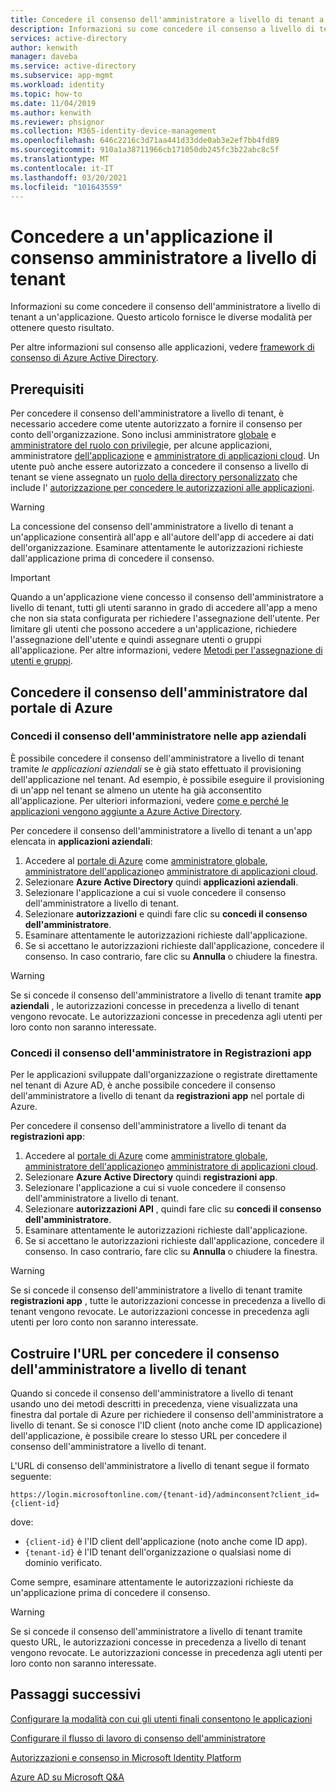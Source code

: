 ```yaml
---
title: Concedere il consenso dell'amministratore a livello di tenant a un'applicazione-Azure AD
description: Informazioni su come concedere il consenso a livello di tenant a un'applicazione in modo che agli utenti finali non venga richiesto il consenso per l'accesso a un'applicazione.
services: active-directory
author: kenwith
manager: daveba
ms.service: active-directory
ms.subservice: app-mgmt
ms.workload: identity
ms.topic: how-to
ms.date: 11/04/2019
ms.author: kenwith
ms.reviewer: phsignor
ms.collection: M365-identity-device-management
ms.openlocfilehash: 646c2216c3d71aa441d33dde0ab3e2ef7bb4fd89
ms.sourcegitcommit: 910a1a38711966cb171050db245fc3b22abc8c5f
ms.translationtype: MT
ms.contentlocale: it-IT
ms.lasthandoff: 03/20/2021
ms.locfileid: "101643559"
---
```

# <a name="grant-tenant-wide-admin-consent-to-an-application"></a>Concedere a un'applicazione il consenso amministratore a livello di tenant

  Informazioni su come concedere il consenso dell'amministratore a livello di tenant a un'applicazione. Questo articolo fornisce le diverse modalità per ottenere questo risultato.

Per altre informazioni sul consenso alle applicazioni, vedere [framework di consenso di Azure Active Directory](../develop/consent-framework.md).

## <a name="prerequisites"></a>Prerequisiti

Per concedere il consenso dell'amministratore a livello di tenant, è necessario accedere come utente autorizzato a fornire il consenso per conto dell'organizzazione. Sono inclusi amministratore [globale](../roles/permissions-reference.md#global-administrator) e [amministratore del ruolo con privilegi](../roles/permissions-reference.md#privileged-role-administrator)e, per alcune applicazioni, amministratore [dell'applicazione](../roles/permissions-reference.md#application-administrator) e [amministratore di applicazioni cloud](../roles/permissions-reference.md#cloud-application-administrator). Un utente può anche essere autorizzato a concedere il consenso a livello di tenant se viene assegnato un [ruolo della directory personalizzato](../roles/custom-create.md) che include l' [autorizzazione per concedere le autorizzazioni alle applicazioni](../roles/custom-consent-permissions.md).

> [!WARNING]
> La concessione del consenso dell'amministratore a livello di tenant a un'applicazione consentirà all'app e all'autore dell'app di accedere ai dati dell'organizzazione. Esaminare attentamente le autorizzazioni richieste dall'applicazione prima di concedere il consenso.

> [!IMPORTANT]
> Quando a un'applicazione viene concesso il consenso dell'amministratore a livello di tenant, tutti gli utenti saranno in grado di accedere all'app a meno che non sia stata configurata per richiedere l'assegnazione dell'utente. Per limitare gli utenti che possono accedere a un'applicazione, richiedere l'assegnazione dell'utente e quindi assegnare utenti o gruppi all'applicazione. Per altre informazioni, vedere [Metodi per l'assegnazione di utenti e gruppi](./assign-user-or-group-access-portal.md).

## <a name="grant-admin-consent-from-the-azure-portal"></a>Concedere il consenso dell'amministratore dal portale di Azure

### <a name="grant-admin-consent-in-enterprise-apps"></a>Concedi il consenso dell'amministratore nelle app aziendali

È possibile concedere il consenso dell'amministratore a livello di tenant tramite *le applicazioni aziendali* se è già stato effettuato il provisioning dell'applicazione nel tenant. Ad esempio, è possibile eseguire il provisioning di un'app nel tenant se almeno un utente ha già acconsentito all'applicazione. Per ulteriori informazioni, vedere [come e perché le applicazioni vengono aggiunte a Azure Active Directory](../develop/active-directory-how-applications-are-added.md).

Per concedere il consenso dell'amministratore a livello di tenant a un'app elencata in **applicazioni aziendali**:

1. Accedere al [portale di Azure](https://portal.azure.com) come [amministratore globale](../roles/permissions-reference.md#global-administrator), [amministratore dell'applicazione](../roles/permissions-reference.md#application-administrator)o [amministratore di applicazioni cloud](../roles/permissions-reference.md#cloud-application-administrator).
2. Selezionare **Azure Active Directory** quindi **applicazioni aziendali**.
3. Selezionare l'applicazione a cui si vuole concedere il consenso dell'amministratore a livello di tenant.
4. Selezionare **autorizzazioni** e quindi fare clic su **concedi il consenso dell'amministratore**.
5. Esaminare attentamente le autorizzazioni richieste dall'applicazione.
6. Se si accettano le autorizzazioni richieste dall'applicazione, concedere il consenso. In caso contrario, fare clic su **Annulla** o chiudere la finestra.

> [!WARNING]
> Se si concede il consenso dell'amministratore a livello di tenant tramite **app aziendali** , le autorizzazioni concesse in precedenza a livello di tenant vengono revocate. Le autorizzazioni concesse in precedenza agli utenti per loro conto non saranno interessate. 

### <a name="grant-admin-consent-in-app-registrations"></a>Concedi il consenso dell'amministratore in Registrazioni app

Per le applicazioni sviluppate dall'organizzazione o registrate direttamente nel tenant di Azure AD, è anche possibile concedere il consenso dell'amministratore a livello di tenant da **registrazioni app** nel portale di Azure.

Per concedere il consenso dell'amministratore a livello di tenant da **registrazioni app**:

1. Accedere al [portale di Azure](https://portal.azure.com) come [amministratore globale](../roles/permissions-reference.md#global-administrator), [amministratore dell'applicazione](../roles/permissions-reference.md#application-administrator)o [amministratore di applicazioni cloud](../roles/permissions-reference.md#cloud-application-administrator).
2. Selezionare **Azure Active Directory** quindi **registrazioni app**.
3. Selezionare l'applicazione a cui si vuole concedere il consenso dell'amministratore a livello di tenant.
4. Selezionare **autorizzazioni API** , quindi fare clic su **concedi il consenso dell'amministratore**.
5. Esaminare attentamente le autorizzazioni richieste dall'applicazione.
6. Se si accettano le autorizzazioni richieste dall'applicazione, concedere il consenso. In caso contrario, fare clic su **Annulla** o chiudere la finestra.

> [!WARNING]
> Se si concede il consenso dell'amministratore a livello di tenant tramite **registrazioni app** , tutte le autorizzazioni concesse in precedenza a livello di tenant vengono revocate. Le autorizzazioni concesse in precedenza agli utenti per loro conto non saranno interessate. 

## <a name="construct-the-url-for-granting-tenant-wide-admin-consent"></a>Costruire l'URL per concedere il consenso dell'amministratore a livello di tenant

Quando si concede il consenso dell'amministratore a livello di tenant usando uno dei metodi descritti in precedenza, viene visualizzata una finestra dal portale di Azure per richiedere il consenso dell'amministratore a livello di tenant. Se si conosce l'ID client (noto anche come ID applicazione) dell'applicazione, è possibile creare lo stesso URL per concedere il consenso dell'amministratore a livello di tenant.

L'URL di consenso dell'amministratore a livello di tenant segue il formato seguente:

```http
https://login.microsoftonline.com/{tenant-id}/adminconsent?client_id={client-id}
```

dove:

* `{client-id}` è l'ID client dell'applicazione (noto anche come ID app).
* `{tenant-id}` è l'ID tenant dell'organizzazione o qualsiasi nome di dominio verificato.

Come sempre, esaminare attentamente le autorizzazioni richieste da un'applicazione prima di concedere il consenso.

> [!WARNING]
> Se si concede il consenso dell'amministratore a livello di tenant tramite questo URL, le autorizzazioni concesse in precedenza a livello di tenant vengono revocate. Le autorizzazioni concesse in precedenza agli utenti per loro conto non saranno interessate. 

## <a name="next-steps"></a>Passaggi successivi

[Configurare la modalità con cui gli utenti finali consentono le applicazioni](configure-user-consent.md)

[Configurare il flusso di lavoro di consenso dell'amministratore](configure-admin-consent-workflow.md)

[Autorizzazioni e consenso in Microsoft Identity Platform](../develop/v2-permissions-and-consent.md)

[Azure AD su Microsoft Q&A](/answers/topics/azure-active-directory.html)
